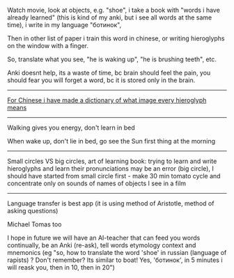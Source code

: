 Watch movie, look at objects, e.g. "shoe", i take a book with "words i have already learned" (this is kind of my anki, but i see all words at the same time), i write in my language "ботинок", 

Then in other list of paper i train this word in chinese, or writing hieroglyphs on the window with a finger. 

So, translate what you see, "he is waking up", "he is brushing teeth", etc.

Anki doesnt help, its a waste of time, bc brain should feel the pain, you should fear you will forget a word, bc it is stored only in the brain. 
_____

[For Chinese i have made a dictionary of what image every hieroglyph means](https://srghma-chinese2.github.io)
______

Walking gives you energy, don't learn in bed

When wake up, don't lie in bed, go see the Sun first thing at the morning

______

Small circles VS big circles, art of learning book: trying to learn and write hieroglyphs and learn their pronunciations may be an error (big circle), I should have started from small circle first - make 30 min tomato cycle and concentrate only on sounds of names of objects I see in a film
______

Language transfer is best app (it is using method of Aristotle, method of asking questions) 

Michael Tomas too

I hope in future we will have an AI-teacher that can feed you words continually, be an Anki (re-ask), tell words etymology context and mnemonics (eg "so, how to translate the word 'shoe' in russian (language of rapists) ? Don't remember? Its similar to boat! Yes, 'ботинок', in 5 minutes i will reask you, then in 10, then in 20") 


